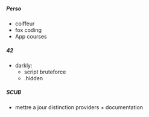 ##### Perso

- coiffeur
- fox coding
- App courses

##### 42

 - darkly:
	 - script bruteforce
	 - .hidden
##### SCUB

- mettre a jour distinction providers + documentation
